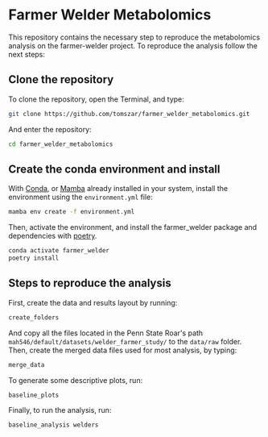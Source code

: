 # Farmer Welder Metabolomics

This repository contains the necessary step to reproduce the metabolomics analysis on the farmer-welder project.
To reproduce the analysis follow the next steps:

## Clone the repository

To clone the repository, open the Terminal, and type:

```bash
git clone https://github.com/tomszar/farmer_welder_metabolomics.git
```

And enter the repository:

```bash
cd farmer_welder_metabolomics
```

## Create the conda environment and install

With [Conda](https://docs.conda.io/en/latest/), or [Mamba](https://mamba.readthedocs.io/en/latest/installation.html) already installed in your system, install the environment using the `environment.yml` file:

```bash
mamba env create -f environment.yml
```

Then, activate the environment, and install the farmer_welder package and dependencies with [poetry](https://python-poetry.org/docs/).

```bash
conda activate farmer_welder
poetry install
```

## Steps to reproduce the analysis

First, create the data and results layout by running:

```bash
create_folders
```

And copy all the files located in the Penn State Roar's path `mah546/default/datasets/welder_farmer_study/` to the `data/raw` folder.
Then, create the merged data files used for most analysis, by typing:

```bash
merge_data
```

To generate some descriptive plots, run:

```bash
baseline_plots
```

Finally, to run the analysis, run:

```bash
baseline_analysis welders
```
